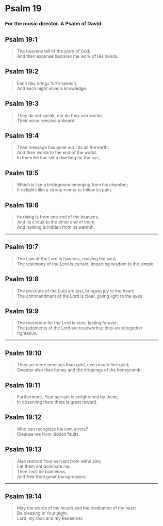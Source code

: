 # Psalm 19

### For the music director. A Psalm of David.

## Psalm 19:1

> The heavens tell of the glory of God;  
> And their expanse declares the work of His hands.

## Psalm 19:2

> Each day brings forth speech,  
> And each night unveils knowledge.

## Psalm 19:3

> They do not speak, nor do they use words;  
> Their voice remains unheard.

## Psalm 19:4

> Their message has gone out into all the earth,  
> And their words to the end of the world.  
> In them He has set a dwelling for the sun,

## Psalm 19:5

> Which is like a bridegroom emerging from his chamber;  
> It delights like a strong runner to follow its path.

## Psalm 19:6

> Its rising is from one end of the heavens,  
> And its circuit to the other end of them;  
> And nothing is hidden from its warmth.

---

## Psalm 19:7

> The Law of the Lord is flawless, reviving the soul;  
> The testimony of the Lord is certain, imparting wisdom to the simple.

## Psalm 19:8

> The precepts of the Lord are just, bringing joy to the heart;  
> The commandment of the Lord is clear, giving light to the eyes.

## Psalm 19:9

> The reverence for the Lord is pure, lasting forever;  
> The judgments of the Lord are trustworthy; they are altogether righteous.

---

## Psalm 19:10

> They are more precious than gold, even much fine gold;  
> Sweeter also than honey and the drippings of the honeycomb.

## Psalm 19:11

> Furthermore, Your servant is enlightened by them;  
> In observing them there is great reward.

## Psalm 19:12

> Who can recognize his own errors?  
> Cleanse me from hidden faults.

## Psalm 19:13

> Also restrain Your servant from wilful sins;  
> Let them not dominate me;  
> Then I will be blameless,  
> And free from great transgression.

---

## Psalm 19:14

> May the words of my mouth and the meditation of my heart  
> Be pleasing in Your sight,  
> Lord, my rock and my Redeemer.
